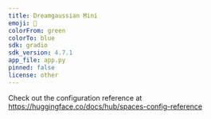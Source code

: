 ```yaml
---
title: Dreamgaussian Mini
emoji: 🐨
colorFrom: green
colorTo: blue
sdk: gradio
sdk_version: 4.7.1
app_file: app.py
pinned: false
license: other
---
```


Check out the configuration reference at https://huggingface.co/docs/hub/spaces-config-reference
